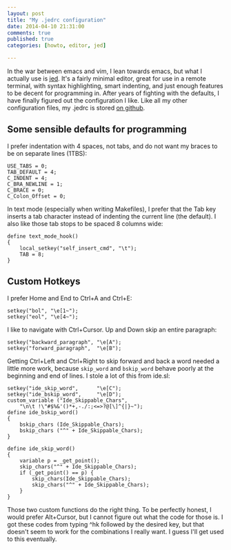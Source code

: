 ```yaml
---
layout: post
title: "My .jedrc configuration"
date: 2014-04-10 21:31:00
comments: true
published: true
categories: [howto, editor, jed]

---
```


In the war between emacs and vim, I lean towards emacs, but what I
actually use is [jed](http://www.jedsoft.org/jed/). It's a fairly
minimal editor, great for use in a remote terminal, with syntax
highlighting, smart indenting, and just enough features to be decent
for programming in. After years of fighting with the defaults, I have
finally figured out the configuration I like. Like all my other
configuration files, my .jedrc is stored
[on github](https://github.com/badgerman/dotfiles/blob/master/.jedrc).

<!-- more -->
## Some sensible defaults for programming

I prefer indentation with 4 spaces, not tabs, and do not want my
braces to be on separate lines (1TBS):

	USE_TABS = 0;
	TAB_DEFAULT = 4;
	C_INDENT = 4;
	C_BRA_NEWLINE = 1;
	C_BRACE = 0;
	C_Colon_Offset = 0;

In text mode (especially when writing Makefiles), I prefer that the
Tab key inserts a tab character instead of indenting the current line
(the default). I also like those tab stops to be spaced 8 columns wide:

	define text_mode_hook()
	{
	    local_setkey("self_insert_cmd", "\t");
	    TAB = 8;
	}

## Custom Hotkeys

I prefer Home and End to Ctrl+A and Ctrl+E:

	setkey("bol", "\e[1~");
	setkey("eol", "\e[4~");

I like to navigate with Ctrl+Cursor. Up and Down skip an entire paragraph:

	setkey("backward_paragraph", "\e[A");
	setkey("forward_paragraph",  "\e[B");

Getting Ctrl+Left and Ctrl+Right to skip forward and back a word
needed a little more work, because `skip_word` and `bskip_word` behave
poorly at the beginning and end of lines. I stole a lot of this from
ide.sl:

	setkey("ide_skip_word",      "\e[C");
	setkey("ide_bskip_word",     "\e[D");
	custom_variable ("Ide_Skippable_Chars",
	    "\n\t !\"#$%&'()*+,-./:;<=>?@[\]^{|}~");
	define ide_bskip_word()
	{
	    bskip_chars (Ide_Skippable_Chars);
	    bskip_chars ("^" + Ide_Skippable_Chars);
	}

	define ide_skip_word()
	{
	    variable p = _get_point();
	    skip_chars("^" + Ide_Skippable_Chars);
	    if (_get_point() == p) {
	        skip_chars(Ide_Skippable_Chars);
	        skip_chars("^" + Ide_Skippable_Chars);
	    }
	}

Those two custom functions do the right thing. To be perfectly honest,
I would prefer Alt+Cursor, but I cannot figure out what the code for
those is. I got these codes from typing ^hk followed by the desired
key, but that doesn't seem to work for the combinations I really want.
I guess I'll get used to this eventually.
